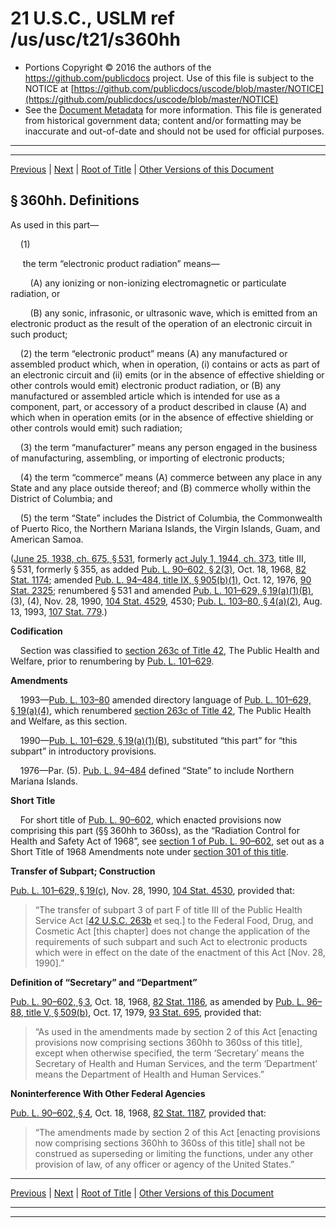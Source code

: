---
---

# 21 U.S.C., USLM ref /us/usc/t21/s360hh

* Portions Copyright © 2016 the authors of the https://github.com/publicdocs project.
  Use of this file is subject to the NOTICE at [https://github.com/publicdocs/uscode/blob/master/NOTICE](https://github.com/publicdocs/uscode/blob/master/NOTICE)
* See the [Document Metadata](././../../../../../..//README.md) for more information.
  This file is generated from historical government data; content and/or formatting may be inaccurate and out-of-date and should not be used for official purposes.

----------
----------

[Previous](./../../../../../..//us/usc/t21/ch9/schV/ptC/m__us_usc_t21_ch9_schV_ptC.md) | [Next](./../../../../../..//us/usc/t21/ch9/schV/ptC/m__us_usc_t21_s360ii.md) | [Root of Title](./../../../../../../) | [Other Versions of this Document](https://publicdocs.github.io/go/links?ns=uslm&ref=%2Fus%2Fusc%2Ft21%2Fs360hh)

## § 360hh. Definitions

As used in this part—

    (1)

     the term “electronic product radiation” means—

        (A) any ionizing or non-ionizing electromagnetic or particulate radiation, or

        (B) any sonic, infrasonic, or ultrasonic wave, which is emitted from an electronic product as the result of the operation of an electronic circuit in such product;

    (2) the term “electronic product” means (A) any manufactured or assembled product which, when in operation, (i) contains or acts as part of an electronic circuit and (ii) emits (or in the absence of effective shielding or other controls would emit) electronic product radiation, or (B) any manufactured or assembled article which is intended for use as a component, part, or accessory of a product described in clause (A) and which when in operation emits (or in the absence of effective shielding or other controls would emit) such radiation;

    (3) the term “manufacturer” means any person engaged in the business of manufacturing, assembling, or importing of electronic products;

    (4) the term “commerce” means (A) commerce between any place in any State and any place outside thereof; and (B) commerce wholly within the District of Columbia; and

    (5) the term “State” includes the District of Columbia, the Commonwealth of Puerto Rico, the Northern Mariana Islands, the Virgin Islands, Guam, and American Samoa.

([June 25, 1938, ch. 675, § 531][/us/act/1938-06-25/ch675/s531], formerly [act July 1, 1944, ch. 373][/us/act/1944-07-01/ch373], title III, § 531, formerly § 355, as added [Pub. L. 90–602, § 2(3)][/us/pl/90/602/s2/3], Oct. 18, 1968, [82 Stat. 1174][/us/stat/82/1174]; amended [Pub. L. 94–484, title IX, § 905(b)(1)][/us/pl/94/484/s905/b/1], Oct. 12, 1976, [90 Stat. 2325][/us/stat/90/2325]; renumbered § 531 and amended [Pub. L. 101–629, § 19(a)(1)(B)][/us/pl/101/629/s19/a/1/B], (3), (4), Nov. 28, 1990, [104 Stat. 4529][/us/stat/104/4529], 4530; [Pub. L. 103–80, § 4(a)(2)][/us/pl/103/80/s4/a/2], Aug. 13, 1993, [107 Stat. 779][/us/stat/107/779].)

 __Codification__ 

    Section was classified to [section 263c of Title 42][/us/usc/t42/s263c], The Public Health and Welfare, prior to renumbering by [Pub. L. 101–629][/us/pl/101/629].

 __Amendments__ 

    1993—[Pub. L. 103–80][/us/pl/103/80] amended directory language of [Pub. L. 101–629, § 19(a)(4)][/us/pl/101/629/s19/a/4], which renumbered [section 263c of Title 42][/us/usc/t42/s263c], The Public Health and Welfare, as this section.

    1990—[Pub. L. 101–629, § 19(a)(1)(B)][/us/pl/101/629/s19/a/1/B], substituted “this part” for “this subpart” in introductory provisions.

    1976—Par. (5). [Pub. L. 94–484][/us/pl/94/484] defined “State” to include Northern Mariana Islands.

 __Short Title__ 

    For short title of [Pub. L. 90–602][/us/pl/90/602], which enacted provisions now comprising this part (§§ 360hh to 360ss), as the “Radiation Control for Health and Safety Act of 1968”, see [section 1 of Pub. L. 90–602][/us/pl/90/602/s1], set out as a Short Title of 1968 Amendments note under [section 301 of this title][/us/usc/t21/s301].

 __Transfer of Subpart; Construction__ 

[Pub. L. 101–629, § 19(c)][/us/pl/101/629/s19/c], Nov. 28, 1990, [104 Stat. 4530][/us/stat/104/4530], provided that: 

> “The transfer of subpart 3 of part F of title III of the Public Health Service Act \[[42 U.S.C. 263b][/us/usc/t42/s263b] et seq.\] to the Federal Food, Drug, and Cosmetic Act \[this chapter\] does not change the application of the requirements of such subpart and such Act to electronic products which were in effect on the date of the enactment of this Act \[Nov. 28, 1990\].”

 __Definition of “Secretary” and “Department”__ 

[Pub. L. 90–602, § 3][/us/pl/90/602/s3], Oct. 18, 1968, [82 Stat. 1186][/us/stat/82/1186], as amended by [Pub. L. 96–88, title V, § 509(b)][/us/pl/96/88/s509/b], Oct. 17, 1979, [93 Stat. 695][/us/stat/93/695], provided that: 

> “As used in the amendments made by section 2 of this Act \[enacting provisions now comprising sections 360hh to 360ss of this title\], except when otherwise specified, the term ‘Secretary’ means the Secretary of Health and Human Services, and the term ‘Department’ means the Department of Health and Human Services.”

 __Noninterference With Other Federal Agencies__ 

[Pub. L. 90–602, § 4][/us/pl/90/602/s4], Oct. 18, 1968, [82 Stat. 1187][/us/stat/82/1187], provided that: 

> “The amendments made by section 2 of this Act \[enacting provisions now comprising sections 360hh to 360ss of this title\] shall not be construed as superseding or limiting the functions, under any other provision of law, of any officer or agency of the United States.”

----------

[Previous](./../../../../../..//us/usc/t21/ch9/schV/ptC/m__us_usc_t21_ch9_schV_ptC.md) | [Next](./../../../../../..//us/usc/t21/ch9/schV/ptC/m__us_usc_t21_s360ii.md) | [Root of Title](./../../../../../../) | [Other Versions of this Document](https://publicdocs.github.io/go/links?ns=uslm&ref=%2Fus%2Fusc%2Ft21%2Fs360hh)

----------
----------

[/us/act/1938-06-25/ch675/s531]: https://publicdocs.github.io/go/links?ns=uslm&ref=%2Fus%2Fact%2F1938-06-25%2Fch675%2Fs531
[/us/act/1944-07-01/ch373]: https://publicdocs.github.io/go/links?ns=uslm&ref=%2Fus%2Fact%2F1944-07-01%2Fch373
[/us/pl/90/602/s2/3]: https://publicdocs.github.io/go/links?ns=uslm&ref=%2Fus%2Fpl%2F90%2F602%2Fs2%2F3
[/us/stat/82/1174]: https://publicdocs.github.io/go/links?ns=uslm&ref=%2Fus%2Fstat%2F82%2F1174
[/us/pl/94/484/s905/b/1]: https://publicdocs.github.io/go/links?ns=uslm&ref=%2Fus%2Fpl%2F94%2F484%2Fs905%2Fb%2F1
[/us/stat/90/2325]: https://publicdocs.github.io/go/links?ns=uslm&ref=%2Fus%2Fstat%2F90%2F2325
[/us/pl/101/629/s19/a/1/B]: https://publicdocs.github.io/go/links?ns=uslm&ref=%2Fus%2Fpl%2F101%2F629%2Fs19%2Fa%2F1%2FB
[/us/stat/104/4529]: https://publicdocs.github.io/go/links?ns=uslm&ref=%2Fus%2Fstat%2F104%2F4529
[/us/pl/103/80/s4/a/2]: https://publicdocs.github.io/go/links?ns=uslm&ref=%2Fus%2Fpl%2F103%2F80%2Fs4%2Fa%2F2
[/us/stat/107/779]: https://publicdocs.github.io/go/links?ns=uslm&ref=%2Fus%2Fstat%2F107%2F779
[/us/usc/t42/s263c]: https://publicdocs.github.io/go/links?ns=uslm&ref=%2Fus%2Fusc%2Ft42%2Fs263c
[/us/pl/101/629]: https://publicdocs.github.io/go/links?ns=uslm&ref=%2Fus%2Fpl%2F101%2F629
[/us/pl/103/80]: https://publicdocs.github.io/go/links?ns=uslm&ref=%2Fus%2Fpl%2F103%2F80
[/us/pl/101/629/s19/a/4]: https://publicdocs.github.io/go/links?ns=uslm&ref=%2Fus%2Fpl%2F101%2F629%2Fs19%2Fa%2F4
[/us/usc/t42/s263c]: https://publicdocs.github.io/go/links?ns=uslm&ref=%2Fus%2Fusc%2Ft42%2Fs263c
[/us/pl/101/629/s19/a/1/B]: https://publicdocs.github.io/go/links?ns=uslm&ref=%2Fus%2Fpl%2F101%2F629%2Fs19%2Fa%2F1%2FB
[/us/pl/94/484]: https://publicdocs.github.io/go/links?ns=uslm&ref=%2Fus%2Fpl%2F94%2F484
[/us/pl/90/602]: https://publicdocs.github.io/go/links?ns=uslm&ref=%2Fus%2Fpl%2F90%2F602
[/us/pl/90/602/s1]: https://publicdocs.github.io/go/links?ns=uslm&ref=%2Fus%2Fpl%2F90%2F602%2Fs1
[/us/usc/t21/s301]: https://publicdocs.github.io/go/links?ns=uslm&ref=%2Fus%2Fusc%2Ft21%2Fs301
[/us/pl/101/629/s19/c]: https://publicdocs.github.io/go/links?ns=uslm&ref=%2Fus%2Fpl%2F101%2F629%2Fs19%2Fc
[/us/stat/104/4530]: https://publicdocs.github.io/go/links?ns=uslm&ref=%2Fus%2Fstat%2F104%2F4530
[/us/usc/t42/s263b]: https://publicdocs.github.io/go/links?ns=uslm&ref=%2Fus%2Fusc%2Ft42%2Fs263b
[/us/pl/90/602/s3]: https://publicdocs.github.io/go/links?ns=uslm&ref=%2Fus%2Fpl%2F90%2F602%2Fs3
[/us/stat/82/1186]: https://publicdocs.github.io/go/links?ns=uslm&ref=%2Fus%2Fstat%2F82%2F1186
[/us/pl/96/88/s509/b]: https://publicdocs.github.io/go/links?ns=uslm&ref=%2Fus%2Fpl%2F96%2F88%2Fs509%2Fb
[/us/stat/93/695]: https://publicdocs.github.io/go/links?ns=uslm&ref=%2Fus%2Fstat%2F93%2F695
[/us/pl/90/602/s4]: https://publicdocs.github.io/go/links?ns=uslm&ref=%2Fus%2Fpl%2F90%2F602%2Fs4
[/us/stat/82/1187]: https://publicdocs.github.io/go/links?ns=uslm&ref=%2Fus%2Fstat%2F82%2F1187


